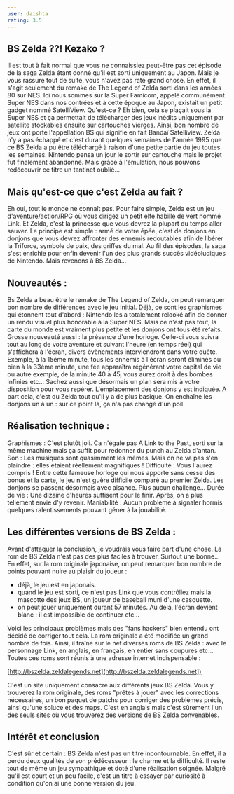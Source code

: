 ```yaml
---
user: daishta
rating: 3.5
---
```

## BS Zelda ??! Kezako ? 

Il est tout à fait normal que vous ne connaissiez peut-être pas cet épisode de la saga Zelda étant donné qu'il est sorti uniquement au Japon. Mais je vous rassure tout de suite, vous n'avez pas raté grand chose. En effet, il s'agit seulement du remake de The Legend of Zelda sorti dans les années 80 sur NES. Ici nous sommes sur la Super Famicom, appelé communément Super NES dans nos contrées et à cette époque au Japon, existait un petit gadget nommé SatelliView. Qu'est-ce ? Eh bien, cela se plaçait sous la Super NES et ça permettait de télécharger des jeux inédits uniquement par satellite stockables ensuite sur cartouches vierges. Ainsi, bon nombre de jeux ont porté l'appellation BS qui signifie en fait Bandaï Satelliview. Zelda n'y a pas échappé et c'est durant quelques semaines de l'année 1995 que ce BS Zelda a pu être téléchargé à raison d'une petite partie du jeu toutes les semaines. Nintendo pensa un jour le sortir sur cartouche mais le projet fut finalement abandonné. Mais grâce à l'émulation, nous pouvons redécouvrir ce titre un tantinet oublié... 

## Mais qu'est-ce que c'est Zelda au fait ?

Eh oui, tout le monde ne connaît pas. Pour faire simple, Zelda est un jeu d'aventure/action/RPG où vous dirigez un petit elfe habillé de vert nommé Link. Et Zelda, c'est la princesse que vous devrez la plupart du temps aller sauver. Le principe est simple : armé de votre épée, c'est de donjons en donjons que vous devrez affronter des ennemis redoutables afin de libérer la Triforce, symbole de paix, des griffes du mal. Au fil des épisodes, la saga s'est enrichie pour enfin devenir l'un des plus grands succès vidéoludiques de Nintendo. Mais revenons à BS Zelda... 

## Nouveautés :

Bs Zelda a beau être le remake de The Legend of Zelda, on peut remarquer bon nombre de différences avec le jeu initial. Déjà, ce sont les graphismes qui étonnent tout d'abord : Nintendo les a totalement relooké afin de donner un rendu visuel plus honorable à la Super NES. Mais ce n'est pas tout, la carte du monde est vraiment plus petite et les donjons ont tous été refaits. Grosse nouveauté aussi : la présence d'une horloge. Celle-ci vous suivra tout au long de votre aventure et suivant l'heure (en temps réel) qui s'affichera à l'écran, divers évènements interviendront dans votre quête. Exemple, à la 15éme minute, tous les ennemis à l'écran seront éliminés ou bien à la 33éme minute, une fée apparaîtra régénérant votre capital de vie ou autre exemple, de la minute 40 à 45, vous aurez droit à des bombes infinies etc... Sachez aussi que désormais un plan sera mis à votre disposition pour vous repérer. L'emplacement des donjons y est indiquée. A part cela, c'est du Zelda tout qu'il y a de plus basique. On enchaîne les donjons un à un : sur ce point là, ça n'a pas changé d'un poil.

## Réalisation technique : 

Graphismes : C'est plutôt joli. Ca n'égale pas A Link to the Past, sorti sur la même machine mais ça suffit pour redonner du punch au Zelda d'antan. 
Son : Les musiques sont quasimment les mêmes. Mais on ne va pas s'en plaindre : elles étaient réellement magnifiques !
Difficulté : Vous l'aurez compris ! Entre cette fameuse horloge qui nous apporte sans cesse des bonus et la carte, le jeu n'est guère difficile comparé au premier Zelda. Les donjons se passent désormais avec aisance. Plus aucun challenge...
Durée de vie : Une dizaine d'heures suffisent pour le finir. Après, on a plus tellement envie d'y revenir. 
Maniabilité : Aucun problème à signaler hormis quelques ralentissements pouvant géner à la jouabilité. 

## Les différentes versions de BS Zelda : 

Avant d'attaquer la conclusion, je voudrais vous faire part d'une chose. La rom de BS Zelda n'est pas des plus faciles à trouver. Surtout une bonne... En effet, sur la rom originale japonaise, on peut remarquer bon nombre de points pouvant nuire au plaisir du joueur :

- déjà, le jeu est en japonais.
- quand le jeu est sorti, ce n'est pas Link que vous contrôliez mais la mascotte des jeux BS, un joueur de baseball muni d'une casquette.
- on peut jouer uniquement durant 57 minutes. Au delà, l'écran devient blanc : il est impossible de continuer etc...

Voici les principaux problèmes mais des "fans hackers" bien entendu ont décidé de corriger tout cela. La rom originale a été modifiée un grand nombre de fois. Ainsi, il traîne sur le net diverses roms de BS Zelda : avec le personnage Link, en anglais, en français, en entier sans coupures etc... Toutes ces roms sont réunis à une adresse internet indispensable : 

[http://bszelda.zeldalegends.net](http://bszelda.zeldalegends.net])

C'est un site uniquement consacré aux différents jeux BS Zelda. Vous y trouverez la rom originale, des roms "prêtes à jouer" avec les corrections nécessaires, un bon paquet de patchs pour corriger des problèmes précis, ainsi qu'une soluce et des maps. C'est en anglais mais c'est sûrement l'un des seuls sites où vous trouverez des versions de BS Zelda convenables.

## Intérêt et conclusion
C'est sûr et certain : BS Zelda n'est pas un titre incontournable. En effet, il a perdu deux qualités de son prédécesseur : le charme et la difficulté. Il reste tout de même un jeu sympathique et doté d'une réalisation soignée. Malgré qu'il est court et un peu facile, c'est un titre à essayer par curiosité à condition qu'on ai une bonne version du jeu.

